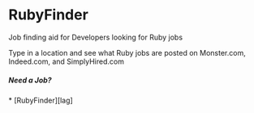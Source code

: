 <h1>RubyFinder</h1>

Job finding aid for Developers looking for Ruby jobs

Type in a location and see what Ruby jobs are posted on Monster.com, Indeed.com, and SimplyHired.com

<h5>Need a Job?</h5> 
  * [RubyFinder][lag]


[lag]: https://rubyfinder.herokuapp.com/
